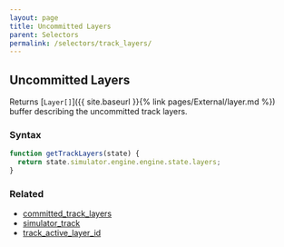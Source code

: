 ```yaml
---
layout: page
title: Uncommitted Layers
parent: Selectors
permalink: /selectors/track_layers/
---
```


## Uncommitted Layers

Returns [`Layer[]`]({{ site.baseurl }}{% link pages/External/layer.md %}) buffer describing the uncommitted track layers.

### Syntax

```js
function getTrackLayers(state) {
  return state.simulator.engine.engine.state.layers;
}
```

### Related

- [committed_track_layers](./committed_track_layers.md)
- [simulator_track](./simulator_track.md)
- [track_active_layer_id](./track_active_layer_id.md)
